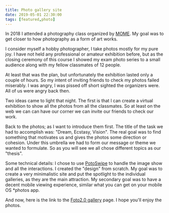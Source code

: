 ```yaml
---
title: Photo gallery site
date: 2019-05-01 22:30:00
tags: [featured,photo]
---
```


In 2018 I attended a photography class organized by [MOME](http://open.mome.hu).
My goal was to get closer to how photography as a form of art works.

I consider myself a hobby photographer, I take photos mostly for my pure joy.
I have not held any professional or amateur exhibition before, but as the closing ceremony of this course I showed my exam photo series to a small audience along with my fellow classmates of 12 people.

At least that was the plan, but unfortunately the exhibition lasted only a couple of hours. So my intent of inviting friends to check my photos failed miserably. I was angry, I was pissed off short sighted the organizers were. All of us were angry back then.

Two ideas came to light that night. The first is that I can create a virtual exhibition to show all the photos from all the classmates. So at least on the web we can can have our corner we can invite our friends to check our work.

Back to the photos; as I want to introduce them first. The title of the task we had to accomplish was: "Dream, Ecstasy, Vision". The real goal was to find something that motivates us and gives the photos some direction or cohesion. Under this umbrella we had to form our message or theme we wanted to formulate. So as you will see we all chose different topics as our "thesis".

Some technical details: I chose to use [PotoSwipe](https://photoswipe.com) to handle the image show and all the interactions. I created the "design" from scratch. My goal was to create a very minimalistic site and put the spotlight to the individual galleries, as they are the main attraction. My secondary goal was to have a decent mobile viewing experience, similar what you can get on your mobile OS \*photos app.

And now, here is the link to the [Foto2.0 gallery](http://koles.hu/foto2.0/) page. I hope you'll enjoy the photos.
